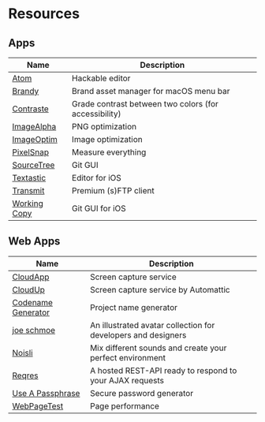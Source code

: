 # Resources

## Apps
|Name|Description|
|---|---|
|[Atom](https://atom.io/)|Hackable editor|
|[Brandy](https://getbrandy.io)|Brand asset manager for macOS menu bar|
|[Contraste](https://contrasteapp.com/)|Grade contrast between two colors (for accessibility)|
|[ImageAlpha](https://pngmini.com/)|PNG optimization|
|[ImageOptim](https://imageoptim.com/mac)|Image optimization|
|[PixelSnap](https://getpixelsnap.com/)|Measure everything|
|[SourceTree](https://www.sourcetreeapp.com/)|Git GUI|
|[Textastic](https://www.textasticapp.com/)|Editor for iOS|
|[Transmit](https://panic.com/transmit/)|Premium (s)FTP client|
|[Working Copy](https://workingcopyapp.com/)|Git GUI for iOS|

## Web Apps
|Name|Description|
|---|---|
|[CloudApp](https://www.getcloudapp.com/)|Screen capture service|
|[CloudUp](https://cloudup.com)|Screen capture service by Automattic|
|[Codename Generator](http://projectcodename.com/)|Project name generator|
|[joe schmoe](https://joeschmoe.io/)|An illustrated avatar collection for developers and designers|
|[Noisli](https://www.noisli.com/)|Mix different sounds and create your perfect environment|
|[Reqres](https://reqres.in/)|A hosted REST-API ready to respond to your AJAX requests|
|[Use A Passphrase](https://www.useapassphrase.com/)|Secure password generator|
|[WebPageTest](https://webpagetest.org)|Page performance|
